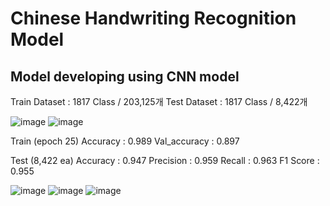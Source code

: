 # Chinese Handwriting Recognition Model 

## Model developing using CNN model

Train Dataset : 1817 Class / 203,125개 
Test Dataset : 1817 Class / 8,422개 

![image](https://github.com/yuusakuu/CNN_Chinese-classification/assets/126541520/f6bb5fb0-9b24-4d03-af54-10f5a3428ac6)
![image](https://github.com/yuusakuu/CNN_Chinese-classification/assets/126541520/327d94b6-3f78-4d20-8877-323409cd5b11)

Train (epoch 25)
Accuracy : 0.989
Val_accuracy : 0.897

Test (8,422 ea)
Accuracy : 0.947
Precision : 0.959
Recall : 0.963
F1 Score : 0.955

![image](https://github.com/yuusakuu/CNN_Chinese-classification/assets/126541520/c83675e6-1ef1-476e-9e1d-37bfec7c8e6e)
![image](https://github.com/yuusakuu/CNN_Chinese-classification/assets/126541520/73057173-0b52-40e8-b51f-bbc95c07686a)
![image](https://github.com/yuusakuu/CNN_Chinese-classification/assets/126541520/262eb47b-7ef7-420b-811b-6e4d2d490e0f)
